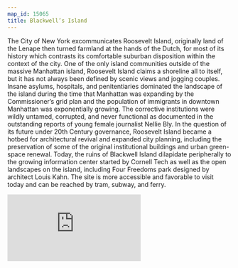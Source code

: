 ```yaml
---
map_id: 15065
title: Blackwell’s Island
---
```

The City of New York excommunicates Roosevelt Island, originally land of the Lenape then turned farmland at the hands of the Dutch, for most of its history which contrasts its comfortable suburban disposition within the context of the city. One of the only island communities outside of the massive Manhattan island, Roosevelt Island claims a shoreline all to itself, but it has not always been defined by scenic views and jogging couples. Insane asylums, hospitals, and penitentiaries dominated the landscape of the island during the time that Manhattan was expanding by the Commissioner’s grid plan and the population of immigrants in downtown Manhattan was exponentially growing. The corrective institutions were wildly untamed, corrupted, and never functional as documented in the outstanding reports of young female journalist Nellie Bly. In the question of its future under 20th Century governance, Roosevelt Island became a hotbed for architectural revival and expanded city planning, including the preservation of some of the original institutional buildings and urban green-space renewal. Today, the ruins of Blackwell Island dilapidate peripherally to the growing information center started by Cornell Tech as well as the open landscapes on the island, including Four Freedoms park designed by architect Louis Kahn. The site is more accessible and favorable to visit today and can be reached by tram, subway, and ferry.

![](https://images.nypl.org/index.php?id=810131&t=w)
